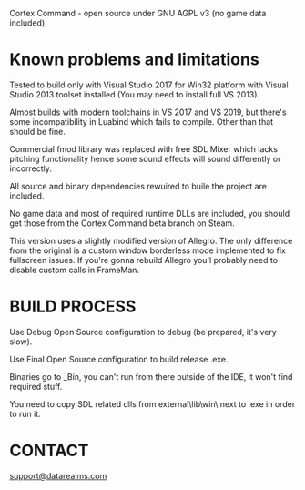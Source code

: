 Cortex Command - open source under GNU AGPL v3 (no game data included)

# Known problems and limitations #

Tested to build only with Visual Studio 2017 for Win32 platform with Visual Studio 2013 toolset installed (You may need to install full VS 2013).

Almost builds with modern toolchains in VS 2017 and VS 2019, but there's some incompatibility in Luabind which fails to compile. Other than that should be fine.

Commercial fmod library was replaced with free SDL Mixer which lacks pitching functionality hence some sound effects will sound differently or incorrectly.

All source and binary dependencies rewuired to buile the project are included.

No game data and most of required runtime DLLs are included, you should get those from the Cortex Command beta branch on Steam.

This version uses a slightly modified version of Allegro. The only difference from the original is a custom window borderless mode implemented to fix fullscreen issues. If you're gonna rebuild Allegro you'l probably need to disable custom calls in FrameMan.


# BUILD PROCESS #


Use Debug Open Source configuration to debug (be prepared, it's very slow).

Use Final Open Source configuration to build release .exe.

Binaries go to _Bin, you can't run from there outside of the IDE, it won't find required stuff.

You need to copy SDL related dlls from external\lib\win\ next to .exe in order to run it.


# CONTACT #


support@datarealms.com
